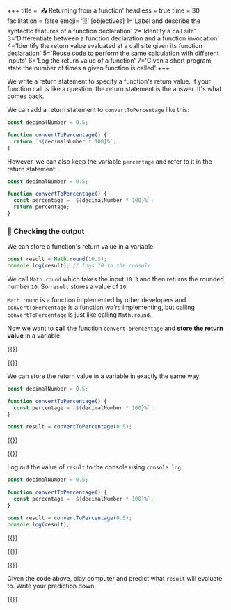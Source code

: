 +++
title = '📤 Returning from a function'
headless = true
time = 30
facilitation = false
emoji= '🗄️'
[objectives]
    1='Label and describe the syntactic features of a function declaration'
    2='Identify a call site'
    3='Differentiate between a function declaration and a function invocation'
    4='Identify the return value evaluated at a call site given its function declaration'
    5='Reuse code to perform the same calculation with different inputs'
    6='Log the return value of a function'
    7='Given a short program, state the number of times a given function is called'
+++

We write a return statement to specify a function's return value. If your function call is like a question, the return statement is the answer. It's what comes back.

We can add a return statement to `convertToPercentage` like this:

```js {linenos=table,hl_lines=["4"],linenostart=1}
const decimalNumber = 0.5;

function convertToPercentage() {
  return `${decimalNumber * 100}%`;
}
```

However, we can also keep the variable `percentage` and refer to it in the return statement:

```js {linenos=table,hl_lines=["4-5"],linenostart=1}
const decimalNumber = 0.5;

function convertToPercentage() {
  const percentage = `${decimalNumber * 100}%`;
  return percentage;
}
```

### 🔎 Checking the output

We can store a function's return value in a variable.

```js
const result = Math.round(10.3);
console.log(result); // logs 10 to the console
```

We call `Math.round` which takes the input `10.3` and then returns the rounded number `10`. So `result` stores a value of `10`.

`Math.round` is a function implemented by other developers and `convertToPercentage` is a function _we're_ implementing, but calling `convertToPercentage` is just like calling `Math.round`.

Now we want to **call** the function `convertToPercentage` and **store the return value** in a variable.

{{<tabs name="checking output">}}

{{<tab name="Store the return value">}}

We can store the return value in a variable in exactly the same way:

```js {linenos=table,hl_lines=["7"],linenostart=1}
const decimalNumber = 0.5;

function convertToPercentage() {
  const percentage = `${decimalNumber * 100}%`;
}

const result = convertToPercentage(0.5);
```

{{</tab>}}

{{<tab name="Log the return value">}}

Log out the value of `result` to the console using `console.log`.

```js {linenos=table,hl_lines=["8"],linenostart=1}
const decimalNumber = 0.5;

function convertToPercentage() {
  const percentage = `${decimalNumber * 100}%`;
}

const result = convertToPercentage(0.5);
console.log(result);
```

{{</tab>}}

{{</tabs>}}

{{<note type="question" title="Predict">}}

Given the code above, play computer and predict what `result` will evaluate to. Write your prediction down.

{{</note>}}
